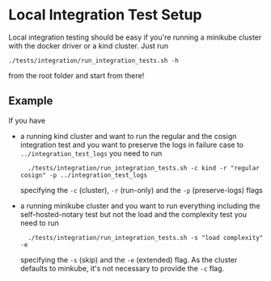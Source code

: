 # Local Integration Test Setup

Local integration testing should be easy if you're running a minikube cluster with the docker driver or a kind cluster. Just run

`./tests/integration/run_integration_tests.sh -h`

from the root folder and start from there!

## Example

If you have

- a running kind cluster and want to run the regular and the cosign integration test and you want to preserve the logs in failure case to `../integration_test_logs` you need to run

        ./tests/integration/run_integration_tests.sh -c kind -r "regular cosign" -p ../integration_test_logs

    specifying the `-c` (cluster), `-r` (run-only) and the `-p` (preserve-logs) flags

- a running minikube cluster and you want to run everything including the self-hosted-notary test but not the load and the complexity test you need to run


        ./tests/integration/run_integration_tests.sh -s "load complexity" -e

    specifying the `-s` (skip) and the `-e` (extended) flag. As the cluster defaults to minkube, it's not necessary to provide the `-c` flag.
